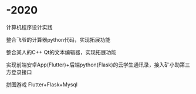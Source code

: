 # -2020

计算机程序设计实践

整合飞爷的计算器python代码，实现拓展功能

整合某人的C++ Qt的文本编辑器，实现拓展功能

实现前端安卓App(Flutter)+后端python(Flask)的云学生通讯录，接入矿小助第三方登录接口

拼图游戏 Flutter+Flask+Mysql
